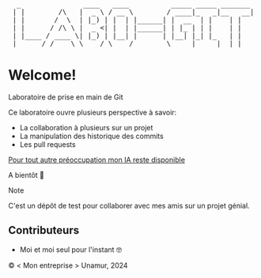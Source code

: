 <pre>
  _               ____   ____          _____ _____ _______ 
 | |        /\   |  _ \ / __ \        / ____|_   _|__   __|
 | |       /  \  | |_) | |  | |______| |  __  | |    | |   
 | |      / /\ \ |  _ <| |  | |______| | |_ | | |    | |   
 | |____ / ____ \| |_) | |__| |      | |__| |_| |_   | |   
 |______/_/    \_\____/ \____/        \_____|_____|  |_|   
</pre>

# Welcome!
Laboratoire de prise en main de Git

Ce laboratoire ouvre plusieurs perspective à savoir:

* La collaboration à plusieurs sur un projet
* La manipulation des historique des commits
* Les pull requests


[Pour tout autre préoccupation mon IA reste disponible](https://chat.openai.com)

A bientôt 🥳


> [!NOTE]
> C'est un dépôt de test pour collaborer avec mes amis sur un projet génial.

## Contributeurs

- Moi et moi seul pour l'instant 🤓


© < Mon entreprise > Unamur, 2024